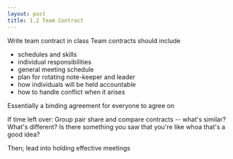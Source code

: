 ```yaml
---
layout: post
title: 1.2 Team Contract
---
```

Write team contract in class
Team contracts should include
  - schedules and skills
  - individual responsibilities
  - general meeting schedule
  - plan for rotating note-keeper and leader
  - how individuals will be held accountable
  - how to handle conflict when it arises

Essentially a binding agreement for everyone to agree on

If time left over:
Group pair share and compare contracts -- what's similar? What's different?
Is there something you saw that you're like whoa that's a good idea?

Then; lead into holding effective meetings